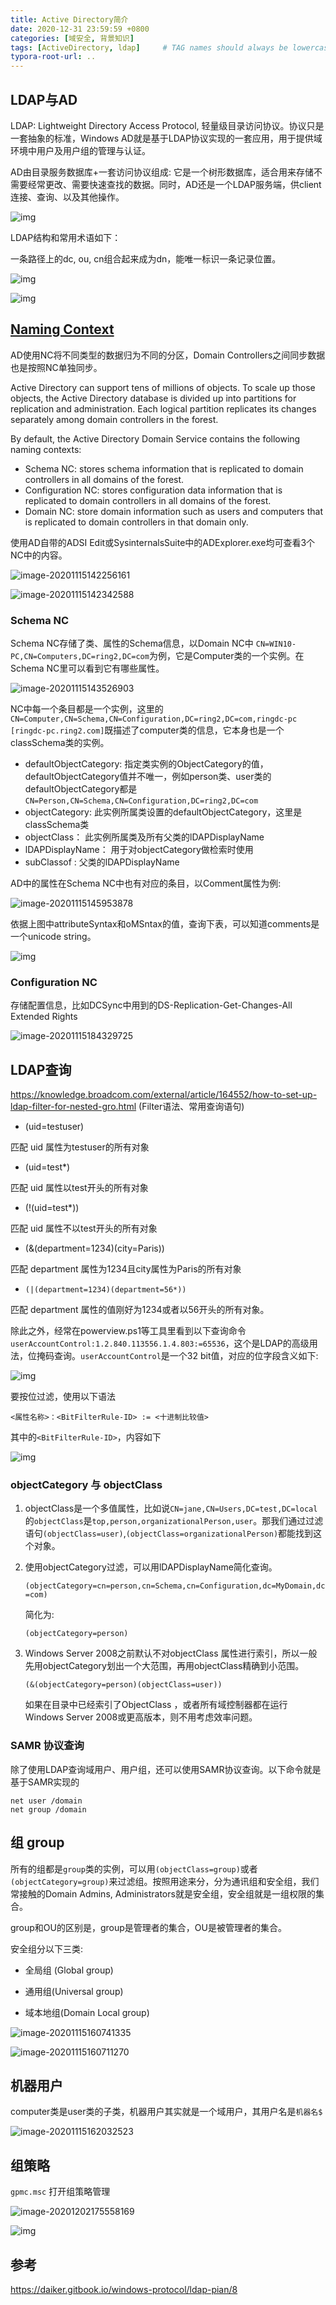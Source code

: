 ```yaml
---
title: Active Directory简介
date: 2020-12-31 23:59:59 +0800
categories: [域安全, 背景知识]
tags: [ActiveDirectory, ldap]     # TAG names should always be lowercase
typora-root-url: ..
---
```


## LDAP与AD

LDAP: Lightweight Directory Access Protocol, 轻量级目录访问协议。协议只是一套抽象的标准，Windows AD就是基于LDAP协议实现的一套应用，用于提供域环境中用户及用户组的管理与认证。

AD由目录服务数据库+一套访问协议组成: 它是一个树形数据库，适合用来存储不需要经常更改、需要快速查找的数据。同时，AD还是一个LDAP服务端，供client连接、查询、以及其他操作。



![img](/assets/img/clipboard-1605420337167.png)



LDAP结构和常用术语如下：

一条路径上的dc, ou, cn组合起来成为dn，能唯一标识一条记录位置。

![img](/assets/img/clipboard-1605420525589.png)



![img](/assets/img/clipboard-1605420543593.png)



## [Naming Context](https://en.wikipedia.org/wiki/Naming_Context)

AD使用NC将不同类型的数据归为不同的分区，Domain Controllers之间同步数据也是按照NC单独同步。

Active Directory can support tens of millions of objects. To scale up those objects, the Active Directory database is divided up into partitions for replication and administration. Each logical partition replicates its changes separately among domain controllers in the forest.

By default, the Active Directory Domain Service contains the following naming contexts:

- Schema NC: stores schema information that is replicated to domain controllers in all domains of the forest. 
- Configuration NC: stores configuration data information that is replicated to domain controllers in all domains of the forest.
- Domain NC: store domain information such as users and computers that is replicated to domain controllers in that domain only.

使用AD自带的ADSI Edit或SysinternalsSuite中的ADExplorer.exe均可查看3个NC中的内容。

![image-20201115142256161](/assets/img/image-20201115142256161.png)

![image-20201115142342588](/assets/img/image-20201115142342588.png)



### Schema NC

Schema NC存储了类、属性的Schema信息，以Domain NC中 `CN=WIN10-PC,CN=Computers,DC=ring2,DC=com`为例，它是Computer类的一个实例。在Schema NC里可以看到它有哪些属性。

![image-20201115143526903](/assets/img/image-20201115143526903.png)

NC中每一个条目都是一个实例，这里的`CN=Computer,CN=Schema,CN=Configuration,DC=ring2,DC=com,ringdc-pc [ringdc-pc.ring2.com]`既描述了computer类的信息，它本身也是一个classSchema类的实例。

- defaultObjectCategory:  指定类实例的ObjectCategory的值，defaultObjectCategory值并不唯一，例如person类、user类的defaultObjectCategory都是`CN=Person,CN=Schema,CN=Configuration,DC=ring2,DC=com`
- objectCategory: 此实例所属类设置的defaultObjectCategory，这里是classSchema类
- objectClass： 此实例所属类及所有父类的lDAPDisplayName
- lDAPDisplayName： 用于对objectCategory做检索时使用
- subClassof : 父类的lDAPDisplayName



AD中的属性在Schema NC中也有对应的条目，以Comment属性为例:

![image-20201115145953878](/assets/img/image-20201115145953878.png)



依据上图中attributeSyntax和oMSntax的值，查询下表，可以知道comments是一个unicode string。

![img](/assets/img/t01110de96a7eeb8a2d.png)



### Configuration NC

存储配置信息，比如DCSync中用到的DS-Replication-Get-Changes-All Extended Rights

![image-20201115184329725](/assets/img/image-20201115184329725.png)

## LDAP查询

https://knowledge.broadcom.com/external/article/164552/how-to-set-up-ldap-filter-for-nested-gro.html (Filter语法、常用查询语句)

- (uid=testuser)

匹配 uid 属性为testuser的所有对象

- (uid=test*)

匹配 uid 属性以test开头的所有对象

- (!(uid=test*))

匹配 uid 属性不以test开头的所有对象

- (&(department=1234)(city=Paris))

匹配 department 属性为1234且city属性为Paris的所有对象

- ```(|(department=1234)(department=56*))```

匹配 department 属性的值刚好为1234或者以56开头的所有对象。



除此之外，经常在powerview.ps1等工具里看到以下查询命令 `userAccountControl:1.2.840.113556.1.4.803:=65536`，这个是LDAP的高级用法，位掩码查询。`userAccountControl`是一个32 bit值，对应的位字段含义如下:

![img](/assets/img/t014df9519f018df4a7.png)



要按位过滤，使用以下语法

```
<属性名称>：<BitFilterRule-ID> := <十进制比较值>
```

其中的`<BitFilterRule-ID>`，内容如下

![img](/assets/img/t01a25c7551c331ecdc.png)



### objectCategory 与 objectClass

1. objectClass是一个多值属性，比如说`CN=jane,CN=Users,DC=test,DC=local`的`objectClass`是`top,person,organizationalPerson,user`。那我们通过过滤语句`(objectClass=user)`,`(objectClass=organizationalPerson)`都能找到这个对象。

2. 使用objectCategory过滤，可以用lDAPDisplayName简化查询。

   `(objectCategory=cn=person,cn=Schema,cn=Configuration,dc=MyDomain,dc=com)`

   简化为:

   `(objectCategory=person)`

3. Windows Server 2008之前默认不对objectClass 属性进行索引，所以一般先用objectCategory划出一个大范围，再用objectClass精确到小范围。

   `(&(objectCategory=person)(objectClass=user))`

   如果在目录中已经索引了ObjectClass ，或者所有域控制器都在运行Windows Server 2008或更高版本，则不用考虑效率问题。



### SAMR 协议查询

除了使用LDAP查询域用户、用户组，还可以使用SAMR协议查询。以下命令就是基于SAMR实现的

```
net user /domain
net group /domain
```



## 组 group

所有的组都是`group`类的实例，可以用`(objectClass=group)`或者`(objectCategory=group)`来过滤组。按照用途来分，分为通讯组和安全组，我们常接触的Domain Admins, Administrators就是安全组，安全组就是一组权限的集合。

group和OU的区别是，group是管理者的集合，OU是被管理者的集合。

安全组分以下三类:

- 全局组 (Global group)

- 通用组(Universal group)

- 域本地组(Domain Local group)

![image-20201115160741335](/assets/img/image-20201115160741335.png)

![image-20201115160711270](/assets/img/image-20201115160711270.png)





## 机器用户

computer类是user类的子类，机器用户其实就是一个域用户，其用户名是`机器名$`

![image-20201115162032523](/assets/img/image-20201115162032523.png)

## 组策略 

`gpmc.msc` 打开组策略管理

![image-20201202175558169](/assets/img/image-20201202175558169.png)

![img](/assets/img/t01a0593462f7373af7.png)





## 参考

https://daiker.gitbook.io/windows-protocol/ldap-pian/8

